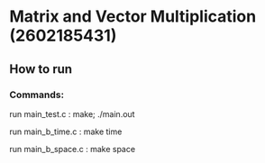 # Matrix and Vector Multiplication (2602185431)

## How to run

### Commands:

run main_test.c :
make; ./main.out

run main_b_time.c :
make time

run main_b_space.c :
make space